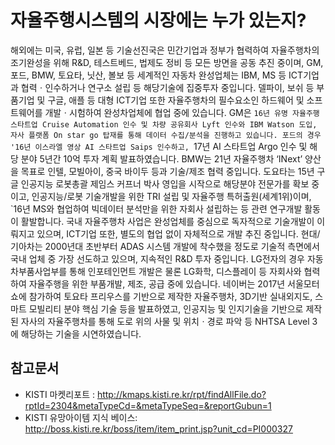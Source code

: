 # 자율주행시스템의 시장에는 누가 있는지?
해외에는 미국, 유럽, 일본 등 기술선진국은 민간기업과 정부가 협력하여 자율주행차의 조기완성을 위해 R&D, 테스트베드, 법제도 정비 등 모든 방면을 공동 추진 중이며, GM, 포드, BMW, 토요타, 닛산, 볼보 등 세계적인 자동차 완성업체는 IBM, MS 등 ICT기업과 협력ㆍ인수하거나 연구소 설립 등 해당기술에 집중투자 중입니다.
델파이, 보쉬 등 부품기업 및 구글, 애플 등 대형 ICT기업 또한 자율주행차의 필수요소인 하드웨어 및 소프트웨어를 개발ㆍ시험하여 완성차업체에 협업 중에 있습니다.
GM은 `16년 유명 자율주행 스타트업 Cruise Automation 인수 및 차량 공유회사 Lyft 인수와 IBM Watson 도입, 자사 플랫폼 On star go 탑재를 통해 데이터 수집/분석을 진행하고 있습니다.
포드의 경우 '16년 이스라엘 영상 AI 스타트업 Saips 인수하고, `17년 AI 스타트업 Argo 인수 및 해당 분야 5년간 10억 투자 계획 발표하였습니다.
BMW는 21년 자율주행차 ‘INext’ 양산을 목표로 인텔, 모빌아이, 중국 바이두 등과 기술/제조 협력 중입니다.
도요타는 15년 구글 인공지능 로봇총괄 제임스 커프너 박사 영입을 시작으로 해당분야 전문가를 확보 중이고, 인공지능/로봇 기술개발을 위한 TRI 설립 및 자율주행 특허출원(세계1위)이며, `16년 MS와 협업하여 빅데이터 분석만을 위한 자회사 설립하는 등 관련 연구개발 활동이 활발합니다.
국내 자율주행차 사업은 완성업체를 중심으로 독자적으로 기술개발이 이뤄지고 있으며, ICT기업 또한, 별도의 협업 없이 자체적으로 개발 추진 중입니다.
현대/기아차는 2000년대 초반부터 ADAS 시스템 개발에 착수했을 정도로 기술적 측면에서 국내 업체 중 가장 선도하고 있으며, 지속적인 R&D 투자 중입니다.
LG전자의 경우 자동차부품사업부를 통해 인포테인먼트 개발은 물론 LG화학, 디스플레이 등 자회사와 협력하여 자율주행을 위한 부품개발, 제조, 공급 중에 있습니다.
네이버는 2017년 서울모터쇼에 참가하여 토요타 프리우스를 기반으로 제작한 자율주행차, 3D기반 실내외지도, 스마트 모빌리티 분야 핵심 기술 등을 발표하였고, 인공지능 및 인지기술을 기반으로 제작된 자사의 자율주행차를 통해 도로
위의 사물 및 위치ㆍ경로 파악 등 NHTSA Level 3에 해당하는 기술을 시연하였습니다.


## 참고문서
- KISTI 마켓리포트 : http://kmaps.kisti.re.kr/rpt/findAllFile.do?rptId=2304&metaTypeCd=&metaTypeSeq=&reportGubun=1
- KISTI 유망아이템 지식 베이스: http://boss.kisti.re.kr/boss/item/item_print.jsp?unit_cd=PI000327

